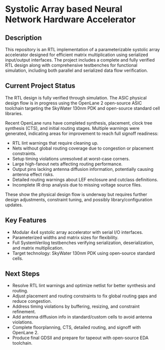 # Systolic Array based Neural Network Hardware Accelerator

## Description  
This repository is an RTL implementation of a parameterizable systolic array accelerator designed for efficient matrix multiplication using serialized input/output interfaces. The project includes a complete and fully verified RTL design along with comprehensive testbenches for functional simulation, including both parallel and serialized data flow verification.

## Current Project Status  
The RTL design is fully verified through simulation. The ASIC physical design flow is in progress using the OpenLane 2 open-source ASIC toolchain targeting the SkyWater 130nm PDK and open-source standard cell libraries.

Recent OpenLane runs have completed synthesis, placement, clock tree synthesis (CTS), and initial routing stages. Multiple warnings were generated, indicating areas for improvement to reach full signoff readiness:

- RTL lint warnings that require cleaning up.  
- Nets without global routing coverage due to congestion or placement constraints.  
- Setup timing violations unresolved at worst-case corners.  
- Large high-fanout nets affecting routing performance.  
- Output pins lacking antenna diffusion information, potentially causing antenna effect risks.  
- Detailed routing warnings about LEF enclosure and cutclass definitions.  
- Incomplete IR drop analysis due to missing voltage source files.

These show the physical design flow is underway but requires further design adjustments, constraint tuning, and possibly library/configuration updates.

## Key Features  
- Modular 4x4 systolic array accelerator with serial I/O interfaces.  
- Parameterized widths and matrix sizes for flexibility.  
- Full SystemVerilog testbenches verifying serialization, deserialization, and matrix multiplication.  
- Target technology: SkyWater 130nm PDK using open-source standard cells.

## Next Steps  
- Resolve RTL lint warnings and optimize netlist for better synthesis and routing.  
- Adjust placement and routing constraints to fix global routing gaps and reduce congestion.  
- Address timing violations by buffering, resizing, and constraint refinement.  
- Add antenna diffusion info in standard/custom cells to avoid antenna violations.  
- Complete floorplanning, CTS, detailed routing, and signoff with OpenLane 2.  
- Produce final GDSII and prepare for tapeout with open-source EDA toolchain.
